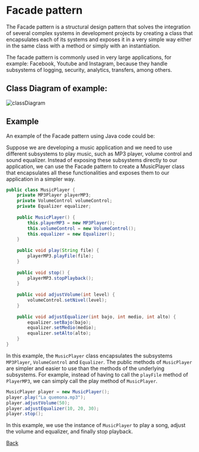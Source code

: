 # Facade pattern

The Facade pattern is a structural design pattern that solves the integration of several complex systems in development projects by creating a class that encapsulates each of its systems and exposes it in a very simple way either in the same class with a method or simply with an instantiation.

The facade pattern is commonly used in very large applications, for example: Facebook, Youtube and Instagram, because they handle subsystems of logging, security, analytics, transfers, among others.

## Class Diagram of example:

![classDiagram](http://www.plantuml.com/plantuml/png/VLB1JiCm3BttAtpC13rnom4D4DoA9Y5nprg3CjncD4abGFmxJOrBCvNjCCL-zdj-JztwOFeGMofgCjv35RsjTsG-i8Ul0iPVUPogQdUbOVnZZ971KMpnpdMXTwJXULdo1Bv7G_OJUmttyYmcw6AXf3RSIahgnH9gU0gzxLut6WPd6qPzS4ULTKnpY3wmh28Sa3JOBgpCpE9gRmvkchg45XihRqF1PSlVXIJ2dYKFllB14fw_DEtiJVscJWdpc2JapihrnIy7XiVKKuAid3Qx4fRP79TYK6escMdSZXifazoye5KYK4opXjzGS6ejkkLdL9RNVo5gY1xzAPvdyi-Ck1MEBNPDREa7)

## Example
An example of the Facade pattern using Java code could be:

Suppose we are developing a music application and we need to use different subsystems to play music, such as MP3 player, volume control and sound equalizer. Instead of exposing these subsystems directly to our application, we can use the Facade pattern to create a MusicPlayer class that encapsulates all these functionalities and exposes them to our application in a simpler way.

```Java
public class MusicPlayer {
    private MP3Player playerMP3;
    private VolumeControl volumeControl;
    private Equalizer equalizer;
 
    public MusicPlayer() {
        this.playerMP3 = new MP3Player();
        this.volumeControl = new VolumeControl();
        this.equalizer = new Equalizer();
    }
 
    public void play(String file) {
        playerMP3.playFile(file);
    }
 
    public void stop() {
        playerMP3.stopPlayback();
    }
 
    public void adjustVolume(int level) {
        volumeControl.setNivel(level);
    }
 
    public void adjustEqualizer(int bajo, int medio, int alto) {
        equalizer.setBajo(bajo);
        equalizer.setMedio(medio);
        equalizer.setAlto(alto);
    }
}
```

In this example, the `MusicPlayer` class encapsulates the subsystems `MP3Player`, `VolumeControl` and `Equalizer`. The public methods of `MusicPlayer` are simpler and easier to use than the methods of the underlying subsystems. For example, instead of having to call the `playFile` method of `PlayerMP3`, we can simply call the play method of `MusicPlayer`.

```Java
MusicPlayer player = new MusicPlayer();
player.play("La quemona.mp3");
player.adjustVolume(50);
player.adjustEqualizer(10, 20, 30);
player.stop();
```

In this example, we use the instance of `MusicPlayer` to play a song, adjust the volume and equalizer, and finally stop playback.

[Back](../structural/README.md)